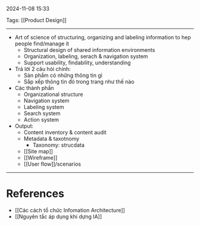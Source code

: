 2024-11-08 15:33

Tags: [[Product Design]]

---

- Art of science of structuring, organizing and labeling information to hep people find/manage it
	-  Structural design of shared information environments
	- Organization, labeling, serach & navigation system
	- Support usability, findability, understanding
- Trả lời 2 câu hỏi chính:
	- Sản phẩm có những thông tin gì
	- Sắp xếp thông tin đó trong trang như thế nào
- Các thành phần
	- Organizational structure
	- Navigation system
	- Labeling system
	- Search system
	- Action system
- Output:
	- Content inventory & content audit
	- Metadata & taxotnomy
		- Taxonomy: strucdata
	- [[Site map]]
	- [[Wireframe]]
	- [[User flow]]/scenarios

---
# References
- [[Các cách tổ chức Infomation Architecture]]
- [[Nguyên tắc áp dụng khi dựng IA]]